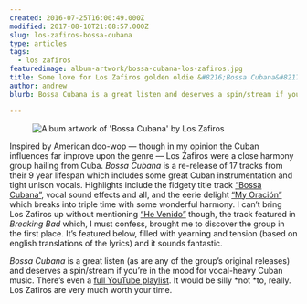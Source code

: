 ```yaml
---
created: 2016-07-25T16:00:49.000Z
modified: 2017-08-10T21:08:57.000Z
slug: los-zafiros-bossa-cubana
type: articles
tags:
  - los zafiros
featuredimage: album-artwork/bossa-cubana-los-zafiros.jpg
title: Some love for Los Zafiros golden oldie &#8216;Bossa Cubana&#8217;
author: andrew
blurb: Bossa Cubana is a great listen and deserves a spin/stream if you’re in the mood for vocal-heavy Cuban music.

---
```


<figure class="wide">
  <img src="album-artwork/bossa-cubana-los-zafiros.jpg" alt="Album artwork of 'Bossa Cubana' by Los Zafiros" />
  <figcaption></figcaption>
</figure>

Inspired by American doo-wop — though in my opinion the Cuban influences far improve upon the genre — Los Zafiros were a close harmony group hailing from Cuba. *Bossa Cubana* is a re-release of 17 tracks from their 9 year lifespan which includes some great Cuban instrumentation and tight unison vocals. Highlights include the fidgety title track [“Bossa Cubana”](https://www.youtube.com/watch?v=CWU_pTBdkxY&nohtml5=False), vocal sound effects and all, and the eerie delight [“My Oración”](https://www.youtube.com/watch?v=TBb7i8MXUKk&nohtml5=False) which breaks into triple time with some wonderful harmony. I can’t bring Los Zafiros up without mentioning [“He Venido”](https://www.youtube.com/watch?v=QOLTytiWFR0) though, the track featured in *Breaking Bad* which, I must confess, brought me to discover the group in the first place. It’s featured below, filled with yearning and tension (based on english translations of the lyrics) and it sounds fantastic.

*Bossa Cubana* is a great listen (as are any of the group’s original releases) and deserves a spin/stream if you’re in the mood for vocal-heavy Cuban music. There’s even a [full YouTube playlist](https://www.youtube.com/watch?v=CWU_pTBdkxY&list=PLetv3SCC-r3Z_BbBmmBIrypdJRKjyue-x&index=1). It would be silly *not *to, really. Los Zafiros are very much worth your time.